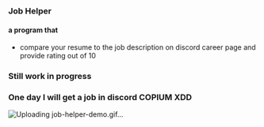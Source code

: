 ### Job Helper

#### a program that 
   - compare your resume to the job description on discord career page and provide rating out of 10

### Still work in progress

### One day I will get a job in discord COPIUM XDD

![Uploading job-helper-demo.gif…]()
